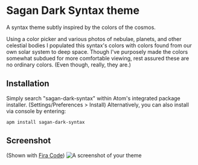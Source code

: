 # Sagan Dark Syntax theme

A syntax theme subtly inspired by the colors of the cosmos.

Using a color picker and various photos of nebulae, planets, and other celestial bodies I populated this syntax's colors with colors found from our own solar system to deep space. Though I've purposely made the colors somewhat subdued for more comfortable viewing, rest assured these are no ordinary colors. (Even though, really, they are.)

## Installation

Simply search "sagan-dark-syntax" within Atom's integrated package installer. (Settings/Preferences > Install) Alternatively, you can also install via console by entering:

`apm install sagan-dark-syntax`

## Screenshot
(Shown with [Fira Code](https://github.com/tonsky/FiraCode))
![A screenshot of your theme](https://raw.githubusercontent.com/coryg-io/sagan-dark-syntax/master/sagan-dark-syntax.png)

